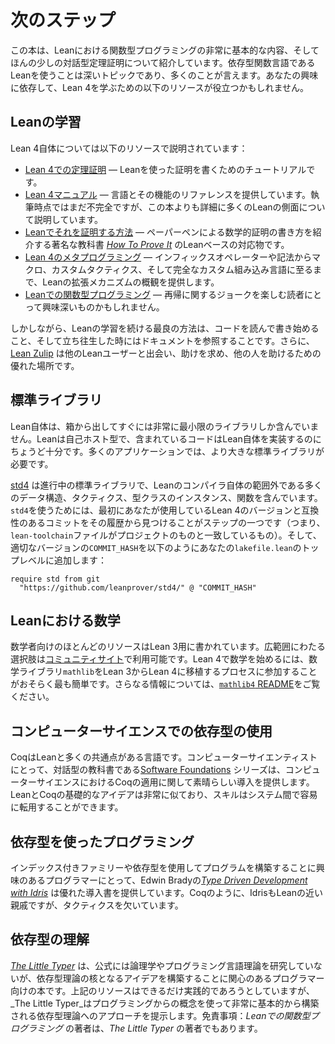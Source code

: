 # 次のステップ

この本は、Leanにおける関数型プログラミングの非常に基本的な内容、そしてほんの少しの対話型定理証明について紹介しています。依存型関数言語であるLeanを使うことは深いトピックであり、多くのことが言えます。あなたの興味に依存して、Lean 4を学ぶための以下のリソースが役立つかもしれません。

## Leanの学習

Lean 4自体については以下のリソースで説明されています：

 * [Lean 4での定理証明](https://leanprover.github.io/theorem_proving_in_lean4/) — Leanを使った証明を書くためのチュートリアルです。
 * [Lean 4マニュアル](https://leanprover.github.io/lean4/doc/) — 言語とその機能のリファレンスを提供しています。執筆時点ではまだ不完全ですが、この本よりも詳細に多くのLeanの側面について説明しています。
 * [Leanでそれを証明する方法](https://djvelleman.github.io/HTPIwL/) — ペーパーペンによる数学的証明の書き方を紹介する著名な教科書 [_How To Prove It_](https://www.cambridge.org/highereducation/books/how-to-prove-it/6D2965D625C6836CD4A785A2C843B3DA#overview) のLeanベースの対応物です。
 * [Lean 4のメタプログラミング](https://github.com/arthurpaulino/lean4-metaprogramming-book) — インフィックスオペレーターや記法からマクロ、カスタムタクティクス、そして完全なカスタム組み込み言語に至るまで、Leanの拡張メカニズムの概観を提供します。
 * [Leanでの関数型プログラミング](https://leanprover.github.io/functional_programming_in_lean/) — 再帰に関するジョークを楽しむ読者にとって興味深いものかもしれません。

しかしながら、Leanの学習を続ける最良の方法は、コードを読んで書き始めること、そして立ち往生した時にはドキュメントを参照することです。さらに、[Lean Zulip](https://leanprover.zulipchat.com/) は他のLeanユーザーと出会い、助けを求め、他の人を助けるための優れた場所です。

## 標準ライブラリ

Lean自体は、箱から出してすぐには非常に最小限のライブラリしか含んでいません。Leanは自己ホスト型で、含まれているコードはLean自体を実装するのにちょうど十分です。多くのアプリケーションでは、より大きな標準ライブラリが必要です。

[std4](https://github.com/leanprover/std4) は進行中の標準ライブラリで、Leanのコンパイラ自体の範囲外である多くのデータ構造、タクティクス、型クラスのインスタンス、関数を含んでいます。`std4`を使うためには、最初にあなたが使用しているLean 4のバージョンと互換性のあるコミットをその履歴から見つけることがステップの一つです（つまり、`lean-toolchain`ファイルがプロジェクトのものと一致しているもの）。そして、適切なバージョンの`COMMIT_HASH`を以下のようにあなたの`lakefile.lean`のトップレベルに追加します：
```lean
require std from git
  "https://github.com/leanprover/std4/" @ "COMMIT_HASH"
```

## Leanにおける数学

数学者向けのほとんどのリソースはLean 3用に書かれています。広範囲にわたる選択肢は[コミュニティサイト](https://leanprover-community.github.io/learn.html)で利用可能です。Lean 4で数学を始めるには、数学ライブラリ`mathlib`をLean 3からLean 4に移植するプロセスに参加することがおそらく最も簡単です。さらなる情報については、[`mathlib4` README](https://github.com/leanprover-community/mathlib4)をご覧ください。

## コンピューターサイエンスでの依存型の使用

CoqはLeanと多くの共通点がある言語です。コンピューターサイエンティストにとって、対話型の教科書である[Software Foundations](https://softwarefoundations.cis.upenn.edu/) シリーズは、コンピューターサイエンスにおけるCoqの適用に関して素晴らしい導入を提供します。LeanとCoqの基礎的なアイデアは非常に似ており、スキルはシステム間で容易に転用することができます。

## 依存型を使ったプログラミング

インデックス付きファミリーや依存型を使用してプログラムを構築することに興味のあるプログラマーにとって、Edwin Bradyの[_Type Driven Development with Idris_](https://www.manning.com/books/type-driven-development-with-idris) は優れた導入書を提供しています。Coqのように、IdrisもLeanの近い親戚ですが、タクティクスを欠いています。

## 依存型の理解

[_The Little Typer_](https://thelittletyper.com/) は、公式には論理学やプログラミング言語理論を研究していないが、依存型理論の核となるアイデアを構築することに関心のあるプログラマー向けの本です。上記のリソースはできるだけ実践的であろうとしていますが、_The Little Typer_はプログラミングからの概念を使って非常に基本的から構築される依存型理論へのアプローチを提示します。免責事項：_Leanでの関数型プログラミング_ の著者は、_The Little Typer_ の著者でもあります。